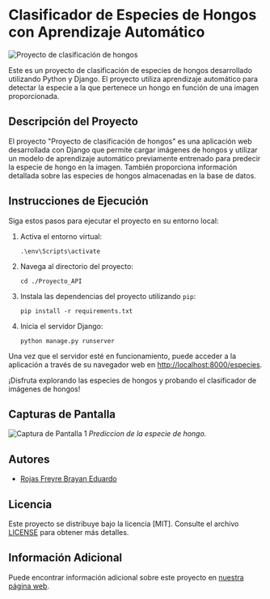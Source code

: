 # Clasificador de Especies de Hongos con Aprendizaje Automático

![Proyecto de clasificación de hongos](https://github.com/BryanRF/proyecto_hongos/blob/main/Proyecto_API/Captura%20de%20pantalla%202023-09-06%20140750.png)

Este es un proyecto de clasificación de especies de hongos desarrollado utilizando Python y Django. El proyecto utiliza aprendizaje automático para detectar la especie a la que pertenece un hongo en función de una imagen proporcionada.

## Descripción del Proyecto

El proyecto "Proyecto de clasificación de hongos" es una aplicación web desarrollada con Django que permite cargar imágenes de hongos y utilizar un modelo de aprendizaje automático previamente entrenado para predecir la especie de hongo en la imagen. También proporciona información detallada sobre las especies de hongos almacenadas en la base de datos.

## Instrucciones de Ejecución

Siga estos pasos para ejecutar el proyecto en su entorno local:

1. Activa el entorno virtual:

   ```
   .\env\Scripts\activate
   ```

2. Navega al directorio del proyecto:

   ```
   cd ./Proyecto_API
   ```

3. Instala las dependencias del proyecto utilizando `pip`:

   ```
   pip install -r requirements.txt
   ```

4. Inicia el servidor Django:

   ```
   python manage.py runserver
   ```

Una vez que el servidor esté en funcionamiento, puede acceder a la aplicación a través de su navegador web en [http://localhost:8000/especies](http://localhost:8000/especies).

¡Disfruta explorando las especies de hongos y probando el clasificador de imágenes de hongos!

## Capturas de Pantalla

![Captura de Pantalla 1](https://github.com/BryanRF/proyecto_hongos/blob/main/Proyecto_API/cap.png)
*Prediccion de la especie de hongo.*



## Autores

- [Rojas Freyre Brayan Eduardo](https://github.com/BryanRF)


## Licencia

Este proyecto se distribuye bajo la licencia [MIT]. Consulte el archivo [LICENSE](LICENSE) para obtener más detalles.


## Información Adicional

Puede encontrar información adicional sobre este proyecto en [nuestra página web](enlace_al_sitio_web_del_proyecto).

